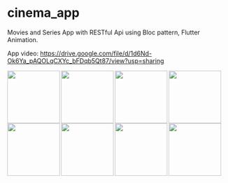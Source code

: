 # cinema_app

Movies and Series App with RESTful Api using Bloc pattern, Flutter Animation.

App video: https://drive.google.com/file/d/1d6Nd-Ok6Ya_pAQOLqCXYc_bFDqb5Qt87/view?usp=sharing

<img align="left" width="120" src="https://user-images.githubusercontent.com/88210924/187095325-50b96476-77c6-4b6a-8ca2-35a2962b4e7c.jpg">
<img align="left" width="120" src="https://user-images.githubusercontent.com/88210924/187095343-532fc827-84b0-4934-a2a6-f610787534b0.jpg">
<img align="left" width="120" src="https://user-images.githubusercontent.com/88210924/187095390-e1e2769f-735e-4bc4-807d-86ac19f9fa1b.jpg">
<img align="left" width="120" src="https://user-images.githubusercontent.com/88210924/187095412-28e882fd-dbaa-4b5d-9a53-706743292a16.jpg">
<img align="left" width="120" src="https://user-images.githubusercontent.com/88210924/187095433-4cd67ea3-1d00-4b9c-a903-521500f8ce29.jpg">
<img align="left" width="120" src="https://user-images.githubusercontent.com/88210924/187095450-802d419c-0f9a-4a75-b3d4-70672ad7c576.jpg">
<img align="left" width="120" src="https://user-images.githubusercontent.com/88210924/187095464-632fa716-e36e-48cc-bb3a-3b305c06a810.jpg">
<img align="left" width="120" src="https://user-images.githubusercontent.com/88210924/187095468-80161953-4e52-4456-bffc-975beca1b77d.jpg">
